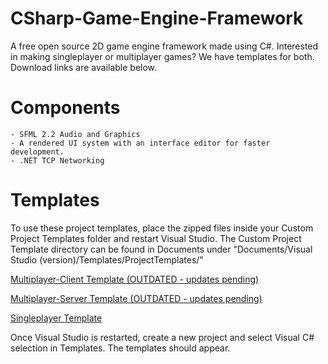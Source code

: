 # CSharp-Game-Engine-Framework
A free open source 2D game engine framework made using C#. Interested in making singleplayer or multiplayer games?
We have templates for both. Download links are available below.

# Components
	- SFML 2.2 Audio and Graphics
	- A rendered UI system with an interface editor for faster development.
	- .NET TCP Networking


# Templates

To use these project templates, place the zipped files inside your Custom Project Templates folder and restart Visual Studio.
The Custom Project Template directory can be found in Documents under 
"Documents/Visual Studio (version)/Templates/ProjectTemplates/"

[Multiplayer-Client Template (OUTDATED - updates pending)](http://www.mediafire.com/download/fno2clkuyqu3ooo/2D_Multiplayer_Engine_Client.zip)

[Multiplayer-Server Template (OUTDATED - updates pending)](http://www.mediafire.com/download/d25ee3u9y733p5k/2D_Multiplayer_Engine_Server.zip)

[Singleplayer Template](http://www.mediafire.com/download/3svtpd2sxl0vadg/2D+Singleplayer+Engine.zip)

Once Visual Studio is restarted, create a new project and select Visual C# selection in Templates. The templates should appear.
